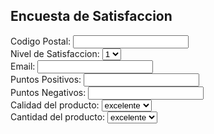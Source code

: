 <!DOCTYPE html>
<html>
  <head>
    <meta charset="utf-6">
    <h2>Encuesta de Satisfaccion</h2>
  </head>
  <body>
    <from method="post" action="miservidor.php">
      <div>
        <label for=”cp”>Codigo Postal:</label>
        <input id=”cp” type=”number”>
      </div>
      <div>
        <label for=”satisfaccion”>Nivel de Satisfaccion:</label>
        <select id=”satisfaccion”>
        <option value=”1”>1</option>
        <option value=”2”>2</option>
        <option value=”3”>3</option>
        <option value=”4”>4</option>
        <option value=”5”>5</option>
        </select>
      </div>
      <div>
        <label for=”email”>Email:</label>
        <input id=”email” type=”text”>
      </div>
      <div>
        <label for=”puntospositivos”>Puntos Positivos:</label>
        <input id=”puntospositivos” type="text">
      </div>
      <div>
        <label for=”puntosnegativos”>Puntos Negativos:</label>
        <input id=”puntosnegativos” type="text">
      </div>
      <div>
        <label for=”calidad”>Calidad del producto:</label>
        <select id=”calidad”>
        <option value=”4”>excelente</option>
        <option value=”3”>bueno</option>
        <option value=”2”>regular</option>
        <option value=”1”>pesimo</option>
        </select>
      </div>
      <div>
        <label for=”Cantidad”>Cantidad del producto:</label>
        <select id=”cantidad”>
        <option value=”excelente”>excelente</option>
        <option value=”bueno”>bueno</option>
        <option value=”regular”>regular</option>
        <option value=”pesimo”>pesimo</option>
        </select>
      </div>
    </form>
  </body>
</html>
